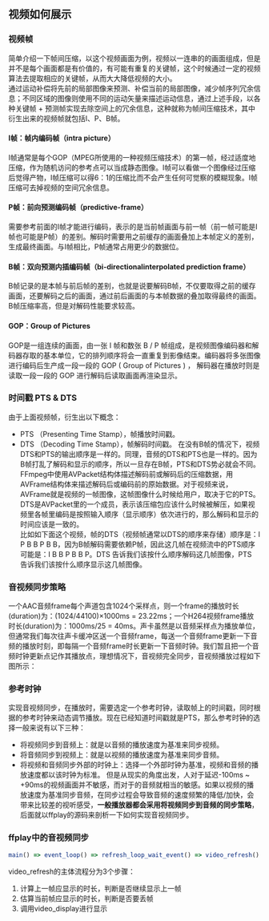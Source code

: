 ## 视频如何展示

### 视频帧
简单介绍一下帧间压缩，以这个视频画面为例，视频以一连串的的画面组成，但是并不是每个画面都是有价值的，有可能有重复的关键帧，这个时候通过一定的视频算法去提取相应的关键帧，从而大大降低视频的大小。  
通过运动补偿将先前的局部图像来预测、补偿当前的局部图像，减少帧序列冗余信息；不同区域的图像则使用不同的运动矢量来描述运动信息，通过上述手段，以各种关键帧 + 预测帧实现去除空间上的冗余信息，这种就称为帧间压缩技术，其中衍生出来的视频帧就包括I、P、B帧。

#### I帧：帧内编码帧（intra picture）
I帧通常是每个GOP（MPEG所使用的一种视频压缩技术）的第一帧，经过适度地压缩，作为随机访问的参考点可以当成静态图像。I帧可以看做一个图像经过压缩后觉得产物，I帧压缩可以得6：1的压缩比而不会产生任何可觉察的模糊现象。I帧压缩可去掉视频的空间冗余信息。

#### P帧：前向预测编码帧（predictive-frame）
需要参考前面的I帧才能进行编码，表示的是当前帧画面与前一帧（前一帧可能是I帧也可能是P帧）的差别。解码时需要用之前缓存的画面叠加上本帧定义的差别，生成最终画面。与I帧相比，P帧通常占用更少的数据位。

#### B帧：双向预测内插编码帧（bi-directionalinterpolated prediction frame）
B帧记录的是本帧与前后帧的差别，也就是说要解码B帧，不仅要取得之前的缓存画面，还要解码之后的画面，通过前后画面的与本帧数据的叠加取得最终的画面。B帧压缩率高，但是对解码性能要求较高。

#### GOP：Group of Pictures
GOP是一组连续的画面，由一张 I 帧和数张 B / P 帧组成，是视频图像编码器和解码器存取的基本单位，它的排列顺序将会一直重复到影像结束。编码器将多张图像进行编码后生产成一段一段的 GOP ( Group of Pictures ) ， 解码器在播放时则是读取一段一段的 GOP 进行解码后读取画面再渲染显示。

### 时间戳 PTS & DTS
由于上面视频帧，衍生出以下概念：
- PTS （Presenting Time Stamp），帧播放时间戳。
- DTS （Decoding Time Stamp），帧解码时间戳。
在没有B帧的情况下，视频DTS和PTS的输出顺序是一样的。同理，音频的DTS和PTS也是一样的。因为B帧打乱了解码和显示的顺序，所以一旦存在B帧，PTS和DTS势必就会不同。FFmpeg中使用AVPacket结构体描述解码前或解码后的压缩数据，用AVFrame结构体来描述解码后或编码前的原始数据。对于视频来说，AVFrame就是视频的一帧图像，这帧图像什么时候给用户，取决于它的PTS。DTS是AVPacket里的一个成员，表示该压缩包应该什么时候被解压，如果视频里各帧里编码是按照输入顺序（显示顺序）依次进行的，那么解码和显示的时间应该是一致的。  
比如如下面这个视频，帧的DTS（视频帧通常以DTS的顺序来存储）顺序是：I P B B P B B，因为B帧解码需要依赖P帧，因此这几帧在视频流中的PTS顺序可能是：I B B P B B P。DTS 告诉我们该按什么顺序解码这几帧图像，PTS 告诉我们该按什么顺序显示这几帧图像。

### 音视频同步策略
一个AAC音频frame每个声道包含1024个采样点，则一个frame的播放时长(duration)为：(1024/44100)×1000ms = 23.22ms；一个H264视频frame播放时长(duration)为：1000ms/25 = 40ms。声卡虽然是以音频采样点为播放单位，但通常我们每次往声卡缓冲区送一个音频frame，每送一个音频frame更新一下音频的播放时刻，即每隔一个音频frame时长更新一下音频时钟。我们暂且把一个音频时钟更新点记作其播放点，理想情况下，音视频完全同步，音视频播放过程如下图所示：

### 参考时钟
实现音视频同步，在播放时，需要选定一个参考时钟，读取帧上的时间戳，同时根据的参考时钟来动态调节播放。现在已经知道时间戳就是PTS，那么参考时钟的选择一般来说有以下三种：
- 将视频同步到音频上：就是以音频的播放速度为基准来同步视频。
- 将音频同步到视频上：就是以视频的播放速度为基准来同步音频。
- 将视频和音频同步外部的时钟上：选择一个外部时钟为基准，视频和音频的播放速度都以该时钟为标准。
但是从现实的角度出发，人对于延迟-100ms ~ +90ms的视频画面并不敏感，而对于的音频就相当的敏感。如果以视频的播放速度为基准同步音频，在同步过程会导致音频的速度频繁的降低/加快，会带来比较差的视听感受，**一般播放器都会采用将视频同步到音频的同步策略**，后面就以ffplay的源码来剖析一下如何实现音视频同步。

### ffplay中的音视频同步
```js
main() => event_loop() => refresh_loop_wait_event() => video_refresh()
```
video_refresh的主体流程分为3个步骤：
1. 计算上一帧应显示的时长，判断是否继续显示上一帧
2. 估算当前帧应显示的时长，判断是否要丢帧
3. 调用video_display进行显示